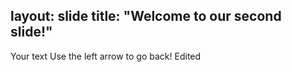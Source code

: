 
layout: slide
title: "Welcome to our second slide!"
---
Your text
Use the left arrow to go back!
Edited
